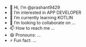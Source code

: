 - 👋 Hi, I’m @prashant9429
- 👀 I’m interested in APP DEVELOPER
- 🌱 I’m currently learning KOTLIN 
- 💞️ I’m looking to collaborate on ...
- 📫 How to reach me ...
- 😄 Pronouns: ...
- ⚡ Fun fact: ...

<!---
prashant9429/prashant9429 is a ✨ special ✨ repository because its `README.md` (this file) appears on your GitHub profile.
You can click the Preview link to take a look at your changes.
--->
